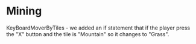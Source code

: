 # Mining

KeyBoardMoverByTiles - we added an if statement that if the player press the "X" button and the tile is "Mountain" so it changes to "Grass".
